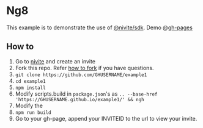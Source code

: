 # Ng8
This example is to demonstrate the use of [@nivite/sdk](https://github.com/nivite/sdk). Demo @[gh-pages](http://nivite.github.io/example1)

## How to

 1. Go to [nivite](nivite.com) and create an invite
 2. Fork this repo. Refer [how to fork](https://help.github.com/en/articles/fork-a-repo#fork-an-example-repository) if you have questions.
 3. `git clone https://github.com/GHUSERNAME/example1`
 4. `cd example1`
 5. `npm install`
 6. Modify scripts.build in `package.json`'s as `.. --base-href 'https://GHUSERNAME.github.io/example1/' && ngh`
 7. Modify the 
 8. `npm run build`
 9. Go to your gh-page, append your INVITEID to the url to view your invite. 
